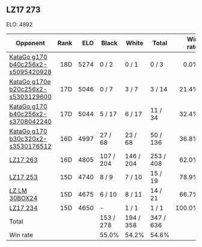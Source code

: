## LZ17 273 ##

ELO: 4892

Opponent | Rank | ELO | Black | White | Total | Win rate
---------|-----:|----:|-------|-------|-------|-------:
[KataGo g170 b40c256x2-s5095420928](KataGo%20g170%20b40c256x2-s5095420928.md) | 18D | 5274 | 0 / 2 | 0 / 1 | 0 / 3 | 0.0%
[KataGo g170e b20c256x2-s5303129600](KataGo%20g170e%20b20c256x2-s5303129600.md) | 17D | 5046 | 0 / 7 | 3 / 7 | 3 / 14 | 21.4%
[KataGo g170 b40c256x2-s3708042240](KataGo%20g170%20b40c256x2-s3708042240.md) | 17D | 5044 | 5 / 17 | 6 / 17 | 11 / 34 | 32.4%
[KataGo g170 b30c320x2-s3530176512](KataGo%20g170%20b30c320x2-s3530176512.md) | 16D | 4997 | 27 / 68 | 23 / 68 | 50 / 136 | 36.8%
[LZ17 263](LZ17%20263.md) | 16D | 4805 | 107 / 204 | 146 / 204 | 253 / 408 | 62.0%
[LZ17 253](LZ17%20253.md) | 15D | 4740 | 8 / 9 | 7 / 10 | 15 / 19 | 78.9%
[LZ LM 30BOX24](LZ%20LM%2030BOX24.md) | 15D | 4675 | 6 / 10 | 8 / 11 | 14 / 21 | 66.7%
[LZ17 234](LZ17%20234.md) | 15D | 4650 | - | 1 / 1 | 1 / 1 | 100.0%
Total | | | 153 / 278 | 194 / 358 | 347 / 636 | 
Win rate| | | 55.0% | 54.2% | 54.6% | 
